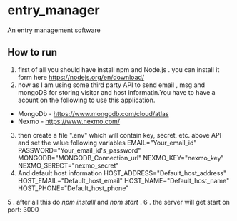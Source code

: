 # entry_manager
An entry management software

## How to run 
1. first of all you should have install npm and Node.js . you can install it form here https://nodejs.org/en/download/
2. now as I am using some third party API to send email , msg and mongoDB for storing visitor and host informatin.You have to have a acount on the following to use this application.
  - MongoDb - https://www.mongodb.com/cloud/atlas
  - Nexmo - https://www.nexmo.com/
3. then create a file ".env" which will contain key, secret, etc. above API and set the value following variables
      EMAIL="Your_email_id"
      PASSWORD="Your_email_id's_password"
      MONGODB="MONGODB_Connection_url"
      NEXMO_KEY="nexmo_key"
      NEXMO_SERECT="nexmo_secret"
4. And default host information
      HOST_ADDRESS="Default_host_address"
      HOST_EMAIL="Default_host_email"
      HOST_NAME="Default_host_name"
      HOST_PHONE="Default_host_phone"

5 . after all this do *npm installl* and *npm start* .
6 . the server will get start on port: 3000 
